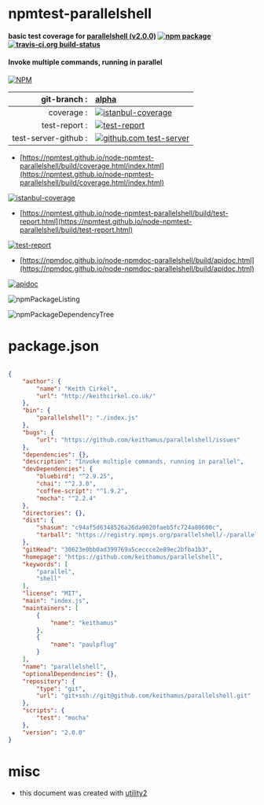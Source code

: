 # npmtest-parallelshell

#### basic test coverage for  [parallelshell (v2.0.0)](https://github.com/keithamus/parallelshell)  [![npm package](https://img.shields.io/npm/v/npmtest-parallelshell.svg?style=flat-square)](https://www.npmjs.org/package/npmtest-parallelshell) [![travis-ci.org build-status](https://api.travis-ci.org/npmtest/node-npmtest-parallelshell.svg)](https://travis-ci.org/npmtest/node-npmtest-parallelshell)

#### Invoke multiple commands, running in parallel

[![NPM](https://nodei.co/npm/parallelshell.png?downloads=true&downloadRank=true&stars=true)](https://www.npmjs.com/package/parallelshell)

| git-branch : | [alpha](https://github.com/npmtest/node-npmtest-parallelshell/tree/alpha)|
|--:|:--|
| coverage : | [![istanbul-coverage](https://npmtest.github.io/node-npmtest-parallelshell/build/coverage.badge.svg)](https://npmtest.github.io/node-npmtest-parallelshell/build/coverage.html/index.html)|
| test-report : | [![test-report](https://npmtest.github.io/node-npmtest-parallelshell/build/test-report.badge.svg)](https://npmtest.github.io/node-npmtest-parallelshell/build/test-report.html)|
| test-server-github : | [![github.com test-server](https://npmtest.github.io/node-npmtest-parallelshell/GitHub-Mark-32px.png)](https://npmtest.github.io/node-npmtest-parallelshell/build/app/index.html) | | build-artifacts : | [![build-artifacts](https://npmtest.github.io/node-npmtest-parallelshell/glyphicons_144_folder_open.png)](https://github.com/npmtest/node-npmtest-parallelshell/tree/gh-pages/build)|

- [https://npmtest.github.io/node-npmtest-parallelshell/build/coverage.html/index.html](https://npmtest.github.io/node-npmtest-parallelshell/build/coverage.html/index.html)

[![istanbul-coverage](https://npmtest.github.io/node-npmtest-parallelshell/build/screenCapture.buildCi.browser.%252Ftmp%252Fbuild%252Fcoverage.lib.html.png)](https://npmtest.github.io/node-npmtest-parallelshell/build/coverage.html/index.html)

- [https://npmtest.github.io/node-npmtest-parallelshell/build/test-report.html](https://npmtest.github.io/node-npmtest-parallelshell/build/test-report.html)

[![test-report](https://npmtest.github.io/node-npmtest-parallelshell/build/screenCapture.buildCi.browser.%252Ftmp%252Fbuild%252Ftest-report.html.png)](https://npmtest.github.io/node-npmtest-parallelshell/build/test-report.html)

- [https://npmdoc.github.io/node-npmdoc-parallelshell/build/apidoc.html](https://npmdoc.github.io/node-npmdoc-parallelshell/build/apidoc.html)

[![apidoc](https://npmdoc.github.io/node-npmdoc-parallelshell/build/screenCapture.buildCi.browser.%252Ftmp%252Fbuild%252Fapidoc.html.png)](https://npmdoc.github.io/node-npmdoc-parallelshell/build/apidoc.html)

![npmPackageListing](https://npmtest.github.io/node-npmtest-parallelshell/build/screenCapture.npmPackageListing.svg)

![npmPackageDependencyTree](https://npmtest.github.io/node-npmtest-parallelshell/build/screenCapture.npmPackageDependencyTree.svg)



# package.json

```json

{
    "author": {
        "name": "Keith Cirkel",
        "url": "http://keithcirkel.co.uk/"
    },
    "bin": {
        "parallelshell": "./index.js"
    },
    "bugs": {
        "url": "https://github.com/keithamus/parallelshell/issues"
    },
    "dependencies": {},
    "description": "Invoke multiple commands, running in parallel",
    "devDependencies": {
        "bluebird": "^2.9.25",
        "chai": "^2.3.0",
        "coffee-script": "^1.9.2",
        "mocha": "^2.2.4"
    },
    "directories": {},
    "dist": {
        "shasum": "c94af5d6348526a26da9020faeb5fc724a80600c",
        "tarball": "https://registry.npmjs.org/parallelshell/-/parallelshell-2.0.0.tgz"
    },
    "gitHead": "30623e0bb0ad399769a5ceccce2e89ec2bfba1b3",
    "homepage": "https://github.com/keithamus/parallelshell",
    "keywords": [
        "parallel",
        "shell"
    ],
    "license": "MIT",
    "main": "index.js",
    "maintainers": [
        {
            "name": "keithamus"
        },
        {
            "name": "paulpflug"
        }
    ],
    "name": "parallelshell",
    "optionalDependencies": {},
    "repository": {
        "type": "git",
        "url": "git+ssh://git@github.com/keithamus/parallelshell.git"
    },
    "scripts": {
        "test": "mocha"
    },
    "version": "2.0.0"
}
```



# misc
- this document was created with [utility2](https://github.com/kaizhu256/node-utility2)
